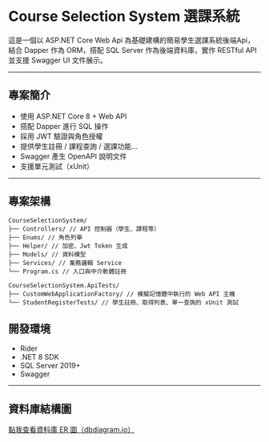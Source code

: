 # Course Selection System 選課系統

這是一個以 ASP.NET Core Web Api 為基礎建構的簡易學生選課系統後端Api，結合 Dapper 作為 ORM，搭配 SQL Server 作為後端資料庫，實作 RESTful API 並支援 Swagger UI 文件展示。

---

## 專案簡介

- 使用 ASP.NET Core 8 + Web API
- 搭配 Dapper 進行 SQL 操作
- 採用 JWT 驗證與角色授權
- 提供學生註冊 / 課程查詢 / 選課功能...
- Swagger 產生 OpenAPI 說明文件
- 支援單元測試（xUnit）

---

## 專案架構

```text
CourseSelectionSystem/
├── Controllers/ // API 控制器（學生、課程等）
├── Enums/ // 角色列舉
├── Helper/ // 加密、Jwt Token 生成
├── Models/ // 資料模型
├── Services/ // 業務邏輯 Service
└── Program.cs // 入口與中介軟體註冊

CourseSelectionSystem.ApiTests/
├── CustomWebApplicationFactory/ // 模擬記憶體中執行的 Web API 主機
└── StudentRegisterTests/ // 學生註冊、取得列表、單一查詢的 xUnit 測試
```

## 開發環境

- Rider
- .NET 8 SDK
- SQL Server 2019+
- Swagger

---

## 資料庫結構圖

[點我查看資料庫 ER 圖（dbdiagram.io）](https://dbdiagram.io/d/6826c0455b2fc4582fdc2aac)
